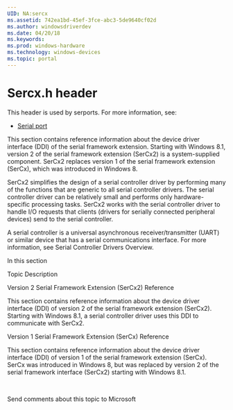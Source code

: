 ```yaml
---
UID: NA:sercx
ms.assetid: 742ea1bd-45ef-3fce-abc3-5de9640cf02d
ms.author: windowsdriverdev
ms.date: 04/20/18
ms.keywords: 
ms.prod: windows-hardware
ms.technology: windows-devices
ms.topic: portal
---
```


# Sercx.h header





This header is used by serports. For more information, see:

- [Serial port](../_serports/index.md)

This section contains reference information about the device driver interface (DDI) of the serial framework extension. Starting with Windows 8.1, version 2 of the serial framework extension (SerCx2) is a system-supplied component. SerCx2 replaces version 1 of the serial framework extension (SerCx), which was introduced in Windows 8.

SerCx2 simplifies the design of a serial controller driver by performing many of the functions that are generic to all serial controller drivers. The serial controller driver can be relatively small and performs only hardware-specific processing tasks. SerCx2 works with the serial controller driver to handle I/O requests that clients (drivers for serially connected peripheral devices) send to the serial controller.

A serial controller is a universal asynchronous receiver/transmitter (UART) or similar device that has a serial communications interface. For more information, see Serial Controller Drivers Overview.


In this section


Topic
Description




Version 2 Serial Framework Extension (SerCx2) Reference



This section contains reference information about the device driver interface (DDI) of version 2 of the serial framework extension (SerCx2). Starting with Windows 8.1, a serial controller driver uses this DDI to communicate with SerCx2. 





Version 1 Serial Framework Extension (SerCx) Reference



This section contains reference information about the device driver interface (DDI) of version 1 of the serial framework extension (SerCx). SerCx was introduced in Windows 8, but was replaced by version 2 of the serial framework interface (SerCx2) starting with Windows 8.1.



 


Send comments about this topic to Microsoft

